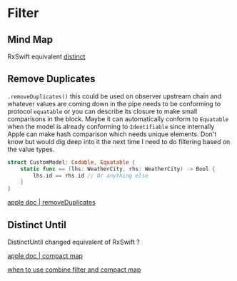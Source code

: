 # Filter

## Mind Map

RxSwift equivalent [distinct](distinct.md)

## Remove Duplicates

`.removeDuplicates()` this could be used on observer upstream chain and whatever values are coming down in the pipe needs to be conforming to protocol `equatable` or you can describe its closure to make small comparisons in the block.
Maybe it can automatically conform to `Equatable` when the model is already conforming to `Identifiable` since internally Apple can make hash comparison which needs unique elements. Don't know but would dig deep into it the next time I need to do filtering based on the value types.

```swift
struct CustomModel: Codable, Equatable {
	static func == (lhs: WeatherCity, rhs: WeatherCity) -> Bool {
        lhs.id == rhs.id // Or anything else
    }
}
```

[apple doc | removeDuplicates](https://developer.apple.com/documentation/combine/publisher/removeduplicates()) 

## Distinct Until

DistinctUntil changed equivalent of RxSwift ?

[apple doc | compact map](https://developer.apple.com/documentation/combine/empty/compactmap(_:))

[when to use combine filter and compact map](https://cocoacasts.com/combine-essentials-when-to-use-combine-filter-and-compactmap-operators)
